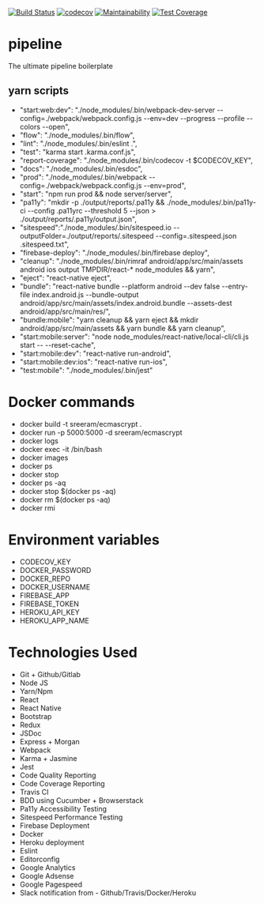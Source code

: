 [![Build Status](https://travis-ci.org/sreerampr/ecmascrypt.svg?branch=master)](https://travis-ci.org/sreerampr/ecmascrypt)
[![codecov](https://codecov.io/gh/sreerampr/ecmascrypt/branch/master/graph/badge.svg)](https://codecov.io/gh/sreerampr/ecmascrypt)
[![Maintainability](https://api.codeclimate.com/v1/badges/ee15c93b8d04a9af62c5/maintainability)](https://codeclimate.com/github/sreerampr/ecmascrypt/maintainability)
[![Test Coverage](https://api.codeclimate.com/v1/badges/ee15c93b8d04a9af62c5/test_coverage)](https://codeclimate.com/github/sreerampr/ecmascrypt/test_coverage)

# pipeline
The ultimate pipeline boilerplate

## yarn scripts
*  "start:web:dev": "./node_modules/.bin/webpack-dev-server --config=./webpack/webpack.config.js --env=dev --progress --profile --colors --open",
* "flow": "./node_modules/.bin/flow",
*  "lint": "./node_modules/.bin/eslint .",
*  "test": "karma start .karma.conf.js",
*  "report-coverage": "./node_modules/.bin/codecov -t $CODECOV_KEY",
*  "docs": "./node_modules/.bin/esdoc",
*  "prod": "./node_modules/.bin/webpack --config=./webpack/webpack.config.js --env=prod",
*  "start": "npm run prod && node server/server",
*  "pa11y": "mkdir -p ./output/reports/.pa11y && ./node_modules/.bin/pa11y-ci --config .pa11yrc --threshold 5 --json > ./output/reports/.pa11y/output.json",
*  "sitespeed":"./node_modules/.bin/sitespeed.io --outputFolder=./output/reports/.sitespeed --config=.sitespeed.json .sitespeed.txt",
*  "firebase-deploy": "./node_modules/.bin/firebase deploy",
*  "cleanup": "./node_modules/.bin/rimraf android/app/src/main/assets android ios output TMPDIR/react-* node_modules && yarn",
*  "eject": "react-native eject",
*  "bundle": "react-native bundle --platform android --dev false --entry-file index.android.js --bundle-output android/app/src/main/assets/index.android.bundle --assets-dest android/app/src/main/res/",
*  "bundle:mobile": "yarn cleanup && yarn eject && mkdir android/app/src/main/assets && yarn bundle && yarn cleanup",
*  "start:mobile:server": "node node_modules/react-native/local-cli/cli.js start -- --reset-cache",
*  "start:mobile:dev": "react-native run-android",
*  "start:mobile:dev:ios": "react-native run-ios",
*  "test:mobile": "./node_modules/.bin/jest"

# Docker commands
* docker build -t sreeram/ecmascrypt .
* docker run -p 5000:5000 -d sreeram/ecmascrypt
* docker logs <containerId>
* docker exec -it <containerId> /bin/bash
* docker images
* docker ps
* docker stop <containerId>
* docker ps -aq
* docker stop $(docker ps -aq)
* docker rm $(docker ps -aq)
* docker rmi <imageID>

# Environment variables
* CODECOV_KEY
* DOCKER_PASSWORD
* DOCKER_REPO
* DOCKER_USERNAME
* FIREBASE_APP
* FIREBASE_TOKEN
* HEROKU_API_KEY
* HEROKU_APP_NAME

# Technologies Used
* Git + Github/Gitlab
* Node JS
* Yarn/Npm
* React
* React Native
* Bootstrap
* Redux
* JSDoc
* Express + Morgan
* Webpack
* Karma + Jasmine
* Jest
* Code Quality Reporting
* Code Coverage Reporting
* Travis CI
* BDD using Cucumber + Browserstack
* Pa11y Accessibility Testing
* Sitespeed Performance Testing
* Firebase Deployment
* Docker
* Heroku deployment
* Eslint
* Editorconfig
* Google Analytics
* Google Adsense
* Google Pagespeed
* Slack notification from - Github/Travis/Docker/Heroku